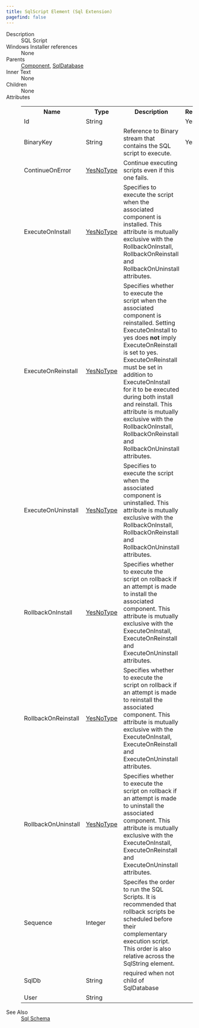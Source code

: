 ```yaml
---
title: SqlScript Element (Sql Extension)
pagefind: false
---
```

<dl>
  <dt>Description</dt>
  <dd>SQL Script</dd>
  <dt>Windows Installer references</dt>
  <dd>None</dd>
  <dt>Parents</dt>
  <dd>
    <a href="../../wix/component/">Component</a>, <a href="../../sql/sqldatabase" class="extension">SqlDatabase</a></dd>
  <dt>Inner Text</dt>
  <dd>None</dd>
  <dt>Children</dt>
  <dd>None</dd>
  <dt>Attributes</dt>
  <dd>
    <table cellspacing="0" cellpadding="0" class="schema">
      <tr>
        <th width="15%">Name</th>
        <th width="15%">Type</th>
        <th width="65%">Description</th>
        <th width="15%">Required</th>
      </tr>
      <tr>
        <td>Id</td>
        <td>String</td>
        <td>&nbsp;</td>
        <td>Yes</td>
      </tr>
      <tr>
        <td>BinaryKey</td>
        <td>String</td>
        <td>Reference to Binary stream that contains the SQL script to execute.</td>
        <td>Yes</td>
      </tr>
      <tr>
        <td>ContinueOnError</td>
        <td><a href="../../sql/simple_type_yesnotype">YesNoType</a></td>
        <td>Continue executing scripts even if this one fails.</td>
        <td>&nbsp;</td>
      </tr>
      <tr>
        <td>ExecuteOnInstall</td>
        <td><a href="../../sql/simple_type_yesnotype">YesNoType</a></td>
        <td>Specifies to execute the script when the associated component is installed.  This attribute is mutually exclusive with the RollbackOnInstall, RollbackOnReinstall and RollbackOnUninstall attributes.</td>
        <td>&nbsp;</td>
      </tr>
      <tr>
        <td>ExecuteOnReinstall</td>
        <td><a href="../../sql/simple_type_yesnotype">YesNoType</a></td>
        <td>Specifies whether to execute the script when the associated component is reinstalled.  Setting ExecuteOnInstall to yes does <b>not</b> imply ExecuteOnReinstall is set to yes.  ExecuteOnReinstall must be set in addition to ExecuteOnInstall for it to be executed during both install and reinstall.  This attribute is mutually exclusive with the RollbackOnInstall, RollbackOnReinstall and RollbackOnUninstall attributes.</td>
        <td>&nbsp;</td>
      </tr>
      <tr>
        <td>ExecuteOnUninstall</td>
        <td><a href="../../sql/simple_type_yesnotype">YesNoType</a></td>
        <td>Specifies to execute the script when the associated component is uninstalled.  This attribute is mutually exclusive with the RollbackOnInstall, RollbackOnReinstall and RollbackOnUninstall attributes.</td>
        <td>&nbsp;</td>
      </tr>
      <tr>
        <td>RollbackOnInstall</td>
        <td><a href="../../sql/simple_type_yesnotype">YesNoType</a></td>
        <td>Specifies whether to execute the script on rollback if an attempt is made to install the associated component.  This attribute is mutually exclusive with the ExecuteOnInstall, ExecuteOnReinstall and ExecuteOnUninstall attributes.</td>
        <td>&nbsp;</td>
      </tr>
      <tr>
        <td>RollbackOnReinstall</td>
        <td><a href="../../sql/simple_type_yesnotype">YesNoType</a></td>
        <td>Specifies whether to execute the script on rollback if an attempt is made to reinstall the associated component.  This attribute is mutually exclusive with the ExecuteOnInstall, ExecuteOnReinstall and ExecuteOnUninstall attributes.</td>
        <td>&nbsp;</td>
      </tr>
      <tr>
        <td>RollbackOnUninstall</td>
        <td><a href="../../sql/simple_type_yesnotype">YesNoType</a></td>
        <td>Specifies whether to execute the script on rollback if an attempt is made to uninstall the associated component.  This attribute is mutually exclusive with the ExecuteOnInstall, ExecuteOnReinstall and ExecuteOnUninstall attributes.</td>
        <td>&nbsp;</td>
      </tr>
      <tr>
        <td>Sequence</td>
        <td>Integer</td>
        <td>Specifes the order to run the SQL Scripts.  It is recommended that rollback scripts be scheduled before their complementary execution script.  This order is also relative across the SqlString element.</td>
        <td>&nbsp;</td>
      </tr>
      <tr>
        <td>SqlDb</td>
        <td>String</td>
        <td>required when not child of SqlDatabase</td>
        <td>&nbsp;</td>
      </tr>
      <tr>
        <td>User</td>
        <td>String</td>
        <td>&nbsp;</td>
        <td>&nbsp;</td>
      </tr>
    </table>
  </dd>
  <dt>See Also</dt>
  <dd>
    <a href="../">Sql Schema</a>
  </dd>
</dl>
